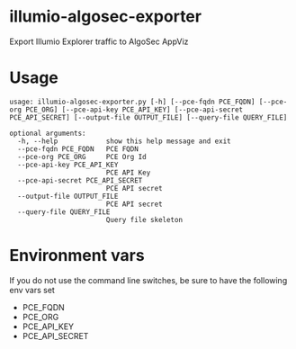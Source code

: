 # illumio-algosec-exporter

Export Illumio Explorer traffic to AlgoSec AppViz

# Usage

    usage: illumio-algosec-exporter.py [-h] [--pce-fqdn PCE_FQDN] [--pce-org PCE_ORG] [--pce-api-key PCE_API_KEY] [--pce-api-secret PCE_API_SECRET] [--output-file OUTPUT_FILE] [--query-file QUERY_FILE]
    
    optional arguments:
      -h, --help            show this help message and exit
      --pce-fqdn PCE_FQDN   PCE FQDN
      --pce-org PCE_ORG     PCE Org Id
      --pce-api-key PCE_API_KEY
                            PCE API Key
      --pce-api-secret PCE_API_SECRET
                            PCE API secret
      --output-file OUTPUT_FILE
                            PCE API secret
      --query-file QUERY_FILE
                            Query file skeleton

# Environment vars

If you do not use the command line switches, be sure to have the following
env vars set

* PCE_FQDN
* PCE_ORG
* PCE_API_KEY
* PCE_API_SECRET
